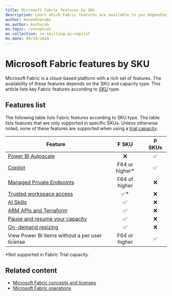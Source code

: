 ```yaml
---
title: Microsoft Fabric features by SKU
description: Learn which Fabric features are available to you depending on the capacity type. The article lists features according to SKUs by capacity type.
author: KesemSharabi
ms.author: kesharab
ms.topic: conceptual
ms.collection: ce-skilling-ai-copilot
ms.date: 09/29/2024
---
```


# Microsoft Fabric features by SKU

Microsoft Fabric is a cloud-based platform with a rich set of features. The availability of these features depends on the SKU and capacity type. This article lists key Fabric features according to [SKU](licenses.md#capacity) type.

## Features list

The following table lists Fabric features according to SKU type. The table lists features that are only supported in specific SKUs. Unless otherwise noted, none of these features are supported when using a [trial capacity](../get-started/fabric-trial.md).

| Feature                                                                                                  | F SKU         | P SKUs   |
|----------------------------------------------------------------------------------------------------------|:-------------:|:--------:|
| [Power BI Autoscale](/power-bi/enterprise/service-premium-auto-scale)                                    | &#x274C;      | &#x2705; |
| [Copilot](../get-started/copilot-fabric-overview.md)                                                     | F64 or higher* | &#x2705; |
| [Managed Private Endpoints](../security/security-managed-private-endpoints-overview.md)                  | F64 of higher | &#x274C; |
| [Trusted workspace access](../security/security-trusted-workspace-access.md)                             | &#x2705;*     | &#x274C; |
| [AI Skills](../data-science/concept-ai-skill.md)                                                   | &#x2705;      | &#x274C; |
| [ARM APIs and Terraform](/azure/developer/terraform/overview-azapi-provider)                             | &#x2705;      | &#x274C; |
| [Pause and resume your capacity](pause-resume.md)                                                        | &#x2705;      | &#x274C; |
| [On-demand resizing](scale-capacity.md)                                                                  | &#x2705;      | &#x274C; |
| View Power BI items without a per user license                                                           | F64 or higher | &#x2705; |

\*Not supported in Fabric Trial capacity.

## Related content

* [Microsoft Fabric concepts and licenses](licenses.md)
* [Microsoft Fabric operations](fabric-operations.md)
